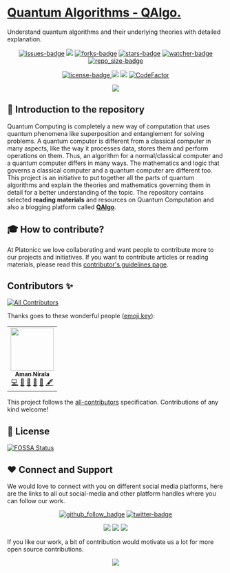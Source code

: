 # [Quantum Algorithms - QAlgo.](https://amannirala13.github.io/Quantum-Algorithms/)

Understand quantum algorithms and their underlying theories with detailed explanation.

<p align="center">
<a href="https://github.com/amannirala13/Quantum-Algorithms/issues"><img alt = "issues-badge" src="https://img.shields.io/github/issues/amannirala13/Quantum-Algorithms"></a>
<a href="https://github.com/amannirala13/Quantum-Algorithms/pulls"><img src="https://img.shields.io/github/issues-pr/amannirala13/Quantum-Algorithms"></a>
<a href="https://github.com/amannirala13/Quantum-Algorithms/network/members"><img alt = "forks-badge" src="https://img.shields.io/github/forks/amannirala13/Quantum-Algorithms?color=blueviolet"></a>
<a href="https://github.com/amannirala13/Quantum-Algorithms/stargazers"><img alt = "stars-badge" src="https://img.shields.io/github/stars/amannirala13/Quantum-Algorithms?color=yellow"></a>
<a href="https://github.com/amannirala13/Quantum-Algorithms/watchers"><img alt="watcher-badge" src="https://img.shields.io/github/watchers/amannirala13/Quantum-Algorithms?color=teal"></a>
<a href="https://github.com/amannirala13/Quantum-Algorithms/archive/master.zip"><img alt = "repo_size-badge" src="https://img.shields.io/github/repo-size/amannirala13/Quantum-Algorithms"></a>
</p>

<p align="center">
<a href="https://app.fossa.com/reports/8c7024bc-d5ed-47e8-a02d-da50ba48f788"><img alt = "license-badge" src="https://img.shields.io/github/license/amannirala13/Quantum-Algorithms">
<a href="https://app.fossa.com/projects/git%2Bgithub.com%2Famannirala13%2FQuantum-Algorithms?ref=badge_shield" alt="FOSSA Status"><img src="https://app.fossa.com/api/projects/git%2Bgithub.com%2Famannirala13%2FQuantum-Algorithms.svg?type=shield"/></a>
<a href="https://www.codacy.com/manual/asdevofficial/Quantum-Algorithms?utm_source=github.com&amp;utm_medium=referral&amp;utm_content=amannirala13/Quantum-Algorithms&amp;utm_campaign=Badge_Grade"><img src="https://app.codacy.com/project/badge/Grade/0454f0dc4328432fabcc2a57fd55e17e"/></a>
<a href="https://www.codefactor.io/repository/github/amannirala13/quantum-algorithms"><img src="https://www.codefactor.io/repository/github/amannirala13/quantum-algorithms/badge" alt="CodeFactor" /></a>
</p>

<p align="center">
<a href="https://amannirala13.github.io/Quantum-Algorithms/"><img src="https://img.shields.io/website?down_color=critical&label=QAlgo.%20website%20status&up_color=green&url=https%3A%2F%2Famannirala13.github.io%2FQuantum-Algorithms%2F&style=for-the-badge"></a>
</p>

## 🙏 Introduction to the repository

Quantum Computing is completely a new way of computation that uses quantum phenomena like superposition and entanglement for solving problems. A quantum computer is different from a classical computer in many aspects, like the way it processes data, stores them and perform operations on them. Thus, an algorithm for a normal/classical computer and a quantum computer differs in many ways. The mathematics and logic that governs a classical computer and a quantum computer are different too. This project is an initiative to put together all the parts of quantum algorithms and explain the theories and mathematics governing them in detail for a better understanding of the topic. The repository contains selected **reading materials** and resources on Quantum Computation and also a blogging platform called [**QAlgo**](https://amannirala13.github.io/Quantum-Algorithms/).

## 🎓 How to contribute?

At Platonicc we love collaborating and want people to contribute more to our projects and initiatives. If you want to contribute articles or reading materials, please read this [contributor's guidelines page](https://amannirala13.github.io/Quantum-Algorithms/res/guidelines.html).

## Contributors ✨

<!-- ALL-CONTRIBUTORS-BADGE:START - Do not remove or modify this section -->
[![All Contributors](https://img.shields.io/badge/all_contributors-1-orange.svg?style=flat-square)](#contributors-)
<!-- ALL-CONTRIBUTORS-BADGE:END -->

Thanks goes to these wonderful people ([emoji key](https://allcontributors.org/docs/en/emoji-key)):

<!-- ALL-CONTRIBUTORS-LIST:START - Do not remove or modify this section -->
<!-- prettier-ignore-start -->
<!-- markdownlint-disable -->
<table>
  <tr>
    <td align="center"><a href="https://www.github.com/amannirala13/"><img src="https://avatars3.githubusercontent.com/u/35570939?v=5" width="100px;" alt=""/><br /><sub><b>Aman Nirala</b></sub></a><br /><a href="https://github.com/amannirala13/Quantum-Algorithms/commits?author=amannirala13" title="Code">💻</a> <a href="https://github.com/amannirala13/Quantum-Algorithms/commits?author=amannirala13" title="Documentation">📖</a> <a href="#blog-amannirala13" title="Blogposts">📝</a> <a href="#design-amannirala13" title="Design">🎨</a> <a href="#ideas-amannirala13" title="Ideas, Planning, & Feedback">🤔</a> <a href="#content-amannirala13" title="Content">🖋</a></td>
  </tr>
</table>

<!-- markdownlint-enable -->
<!-- prettier-ignore-end -->
<!-- ALL-CONTRIBUTORS-LIST:END -->

This project follows the [all-contributors](https://github.com/all-contributors/all-contributors) specification. Contributions of any kind welcome!

## 📃 License

[![FOSSA Status](https://app.fossa.com/api/projects/git%2Bgithub.com%2Famannirala13%2FQuantum-Algorithms.svg?type=large)](https://app.fossa.com/projects/git%2Bgithub.com%2Famannirala13%2FQuantum-Algorithms?ref=badge_large)

## ❤ Connect and Support

We would love to connect with you on different social media platforms, here are the links to all out social-media and other platform handles where you can follow our work.

<p align="center">
<a href="https://github.com/amannirala13?tab=followers"><img alt = "github_follow_badge" src="https://img.shields.io/github/followers/amannirala13?label=Follow&style=social"/></a>
<a href = "https://twitter.com/AmanNirala13"><img alt="twitter-badge" src="https://img.shields.io/twitter/follow/amannirala13?label=Follow%20us&style=social"/></a>
</p>

<p align="center">
<a href="https://www.facebook.com/amannirala13"><img src="https://img.shields.io/badge/Follow-Facebook-RoyalBlue"/></a>
<a href="https://www.linkedin.com/in/amannirala13"><img src="https://img.shields.io/badge/Follow-LinkedIn-Blue"/></a>
<a href="https://www.researchgate.net/profile/Aman_Nirala"><img src="https://img.shields.io/badge/Follow-Research Gate-DeepSkyBlue"/></a>
</p>

If you like our work, a bit of contribution would motivate us a lot for more open source contributions.

<p align="center">
<a href="https://www.paypal.me/amannirala13"><img src="https://img.shields.io/badge/Donate-Paypal-blue?style=for-the-badge"></a>
</p>
